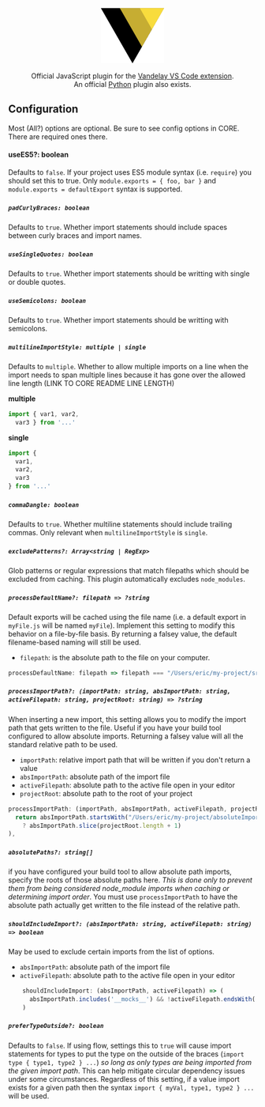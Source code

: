 <p align="center">
    <img src="https://raw.githubusercontent.com/ericbiewener/vscode-vandelay-js/master/artwork/logo.png" width="128" height="112" />
</p>

<p align="center">
  Official JavaScript plugin for the <a href="https://github.com/ericbiewener/vscode-vandelay">Vandelay VS Code extension</a>.
  <br />
  An official <a href="https://github.com/ericbiewener/vscode-vandelay-py">Python</a> plugin also exists.
</p>

## Configuration
Most (All?) options are optional. Be sure to see config options in CORE. There are required ones
there.

#### useES5?: boolean
Defaults to `false`. If your project uses ES5 module syntax (i.e. `require`) you should set this to
true. Only `module.exports = { foo, bar }` and `module.exports = defaultExport` syntax is supported.
  
##### `padCurlyBraces: boolean`
Defaults to `true`. Whether import statements should include spaces between curly braces and import names.

##### `useSingleQuotes: boolean`
Defaults to `true`. Whether import statements should be writting with single or double quotes.

##### `useSemicolons: boolean`
Defaults to `true`. Whether import statements should be writting with semicolons.

##### `multilineImportStyle: multiple | single`
Defaults to `multiple`. Whether to allow multiple imports on a line when the import needs to span
multiple lines because it has gone over the allowed line length (LINK TO CORE README LINE LENGTH)

**multiple**
```js
import { var1, var2,
  var3 } from '...'
```

**single**
```js
import {
  var1,
  var2,
  var3
} from '...'
```

##### `commaDangle: boolean`
Defaults to `true`. Whether multiline statements should include trailing commas. Only relevant when
`multilineImportStyle` is `single`.

##### `excludePatterns?: Array<string | RegExp>`
Glob patterns or regular expressions that match filepaths which should be excluded from caching.
This plugin automatically excludes `node_modules`.

##### `processDefaultName?: filepath => ?string`
Default exports will be cached using the file name (i.e. a default export in `myFile.js` will be
named `myFile`). Implement this setting to modify this behavior on a file-by-file basis. By
returning a falsey value, the default filename-based naming will still be used.

* `filepath`: is the absolute path to the file on your computer.

```js
processDefaultName: filepath => filepath === "/Users/eric/my-project/src/foo/bar.js" ? "greatName" : null
```

##### `processImportPath?: (importPath: string, absImportPath: string, activeFilepath: string, projectRoot: string) => ?string`
When inserting a new import, this setting allows you to modify the import path that gets written to
the file. Useful if you have your build tool configured to allow absolute imports. Returning a
falsey value will all the standard relative path to be used.

* `importPath`: relative import path that will be written if you don't return a value
* `absImportPath`: absolute path of the import file
* `activeFilepath`: absolute path to the active file open in your editor
* `projectRoot`: absolute path to the root of your project

```js
processImportPath: (importPath, absImportPath, activeFilepath, projectRoot) => (
  return absImportPath.startsWith("/Users/eric/my-project/absoluteImportDirectory")
    ? absImportPath.slice(projectRoot.length + 1)
),
```

##### `absolutePaths?: string[]`
if you have configured your build tool to allow absolute path imports, specify the roots of those
absolute paths here. *This is done only to prevent them from being considered node_module imports
when caching or determining import order*. You must use `processImportPath` to have the absolute
path actually get written to the file instead of the relative path.

##### `shouldIncludeImport?: (absImportPath: string, activeFilepath: string) => boolean`
May be used to exclude certain imports from the list of options.

* `absImportPath`: absolute path of the import file
* `activeFilepath`: absolute path to the active file open in your editor

```js
    shouldIncludeImport: (absImportPath, activeFilepath) => (
      absImportPath.includes('__mocks__') && !activeFilepath.endsWith('.test.js')
    )
```

##### `preferTypeOutside?: boolean`
Defaults to `false`. If using flow, settings this to `true` will cause import statements for types
to put the type on the outside of the braces (`import type { type1, type2 } ...`) *so long as only
types are being imported from the given import path*. This can help mitigate circular dependency
issues under some circumstances. Regardless of this setting, if a value import exists for a given
path then the syntax `import { myVal, type1, type2 } ...` will be used.

